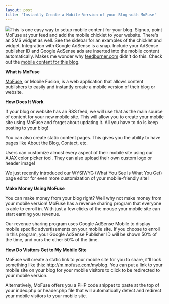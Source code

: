 ```yaml
---
layout: post
title: 'Instantly Create a Mobile Version of your Blog with MoFuse'
---
```

![](http://www.mofuse.com/media/images/logo_tiny.png)This is one easy way to setup mobile content for your blog. Signup, point MoFuse at your feed and add the mobile chicklet to your website. There's an SMS widget as well. See the sidebar for an examples of the chicklet and widget. Integration with Google AdSense is a snap. Include your AdSense publisher ID and Google AdSense ads are inserted into the mobile content automatically. Makes me wonder why [feedburner.com](http://feedburner.com) didn't do this. Check out the [mobile content for this blog](http://blueonionsoftware.mofuse.mobi/).

**What is MoFuse**

[MoFuse](http://mofuse.com), or Mobile Fusion, is a web application that allows content publishers to easily and instantly create a mobile version of their blog or website.

**How Does It Work**

If your blog or website has an RSS feed, we will use that as the main source of content for your new mobile site. This will allow you to create your mobile site using MoFuse and forget about updating it. All you have to do is keep posting to your blog!

You can also create static content pages. This gives you the ability to have pages like About the Blog, Contact, etc. 

Users can customize almost every aspect of their mobile site using our AJAX color picker tool. They can also upload their own custom logo or header image! 

We just recently introduced our WYSIWYG (What You See Is What You Get) page editor for even more customization of your mobile-friendly site!

**Make Money Using MoFuse**

You can make money from your blog right? Well why not make money from your mobile version! MoFuse has a revenue sharing program that everyone is able to enroll in. With just a few clicks of the mouse your mobile site can start earning you revenue. 

Our revenue sharing program uses Google AdSense Mobile to display mobile specific advertisements on your mobile site. If you choose to enroll in this program, your Google AdSense Publisher ID will be shown 50% of the time, and ours the other 50% of the time.

**How Do Visitors Get to My Mobile Site**

MoFuse will create a static link to your mobile site for you to share, it'll look something like this: http://m.mofuse.com/myblog. You can put a link to your mobile site on your blog for your mobile visitors to click to be redirected to your mobile version.

Alternatively, MoFuse offers you a PHP code snippet to paste at the top of your index.php or header.php file that will automatically detect and redirect your mobile visitors to your mobile site.
